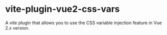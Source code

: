 # vite-plugin-vue2-css-vars
A vite plugin that allows you to  use the CSS variable injection feature in Vue 2.x version.
